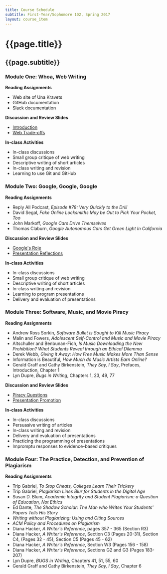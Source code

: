 ```yaml
---
title: Course Schedule
subtitle: First-Year/Sophomore 102, Spring 2017
layout: course_item
---
```


# {{page.title}}
## {{page.subtitle}}

### Module One: Whoa, Web Writing

**Reading Assignments**

- Web site of Una Kravets
- GitHub documentation
- Slack documentation

**Discussion and Review Slides**

<ul>

<li> <a target="_blank" href ="{{site.baseurl}}teaching/fs102S2017/provide/slides/fs102_introduction.html">Introduction</a>
<li> <a target="_blank" href ="{{site.baseurl}}teaching/fs102S2017/provide/slides/fs102_tradeoffs.html">Web Trade-offs</a>

</ul>

**In-class Activities**

- In-class discussions
- Small group critique of web writing
- Descriptive writing of short articles
- In-class writing and revision
- Learning to use Git and GitHub

### Module Two: Google, Google, Google

**Reading Assignments**

- Reply All Podcast, <em>Episode #78: Very Quickly to the Drill</em>
- David Segal, <em>Fake Online Locksmiths May be Out to Pick Your Pocket, Too</em>
- John Markoff, <em>Google Cars Drive Themselves</em>
- Thomas Claburn, <em>Google Autonomous Cars Get Green Light In California</em>

**Discussion and Review Slides**

<ul>

<li> <a target="_blank" href ="{{site.baseurl}}teaching/fs102S2017/provide/slides/fs102_google_roles.html">Google's Role</a>
<li> <a target="_blank" href ="{{site.baseurl}}teaching/fs102S2017/provide/slides/fs102_reflections.html">Presentation Reflections</a>

</ul>

**In-class Activities**

- In-class discussions
- Small group critique of web writing
- Descriptive writing of short articles
- In-class writing and revision
- Learning to program presentations
- Delivery and evaluation of presentations

### Module Three: Software, Music, and Movie Piracy

**Reading Assignments**

- Andrew Ross Sorkin, <em>Software Bullet is Sought to Kill Music Piracy</em>
- Malin and Fowers, <em>Adolescent Self-Control and Music and Movie Piracy</em>
- Altschuller and Benbunan-Fich, <em>Is Music Downloading the New Prohibition? What Students Reveal through an Ethical Dilemma</em>
- Derek Webb, *Giving it Away: How Free Music Makes More Than Sense*
- Information is Beautiful, *How Much do Music Artists Earn Online?*
- Gerald Graff and Cathy Birkenstein, <em>They Say, I Say</em>, Prefaces, Introduction, Chapter 1
- Lyn Dupre, <em>Bugs in Writing</em>, Chapters 1, 23, 49, 77

**Discussion and Review Slides**

<ul>

<li> <a target="_blank" href ="{{site.baseurl}}teaching/fs102S2017/provide/slides/fs102_piracy_introduction.html">Piracy Questions</a>
<li> <a target="_blank" href ="{{site.baseurl}}teaching/fs102S2017/provide/slides/fs102_releasing.html">Presentation Promotion</a>

</ul>

**In-class Activities**

- In-class discussions
- Persuasive writing of articles
- In-class writing and revision
- Delivery and evaluation of presentations
- Practicing the programming of presentations
- Impromptu responses to evidence-based critiques

### Module Four: The Practice, Detection, and Prevention of Plagiarism

**Reading Assignments**

- Trip Gabriel, <em>To Stop Cheats, Colleges Learn Their Trickery</em>
- Trip Gabriel, <em>Plagiarism Lines Blur for Students in the Digital Age</em>
- Susan D. Blum, <em>Academic Integrity and Student Plagiarism: a Question of Education, Not Ethics</em>
- Ed Dante, <em>The Shadow Scholar: The Man who Writes Your Students' Papers Tells His Story</em>
- <em>Writing without Plagiarizing: Using and Citing Sources</em>
- <em>ACM Policy and Procedures on Plagiarism</em>
- Diana Hacker, <em>A Writer's Reference</em>, pages 357 - 365 (Section R3)
- Diana Hacker, <em>A Writer's Reference</em>, Section C3 (Pages 20-31), Section C4, (Pages 32 - 45), Section C5 (Pages 45 - 62)
- Diana Hacker, <em>A Writer's Reference</em>, Section W3 (Pages 156 - 158)
- Diana Hacker, <em>A Writer's Reference</em>, Sections G2 and G3 (Pages 183-207)
- Lyn Dupre, <em>BUGS in Writing</em>, Chapters 41, 51, 55, 60
- Gerald Graff and Cathy Birkenstein, <em>They Say, I Say</em>, Chapter 6
